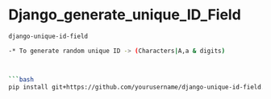 # Django_generate_unique_ID_Field




```bash
django-unique-id-field

-* To generate random unique ID -> (Characters|A,a & digits)



```bash
pip install git+https://github.com/yourusername/django-unique-id-field.git
